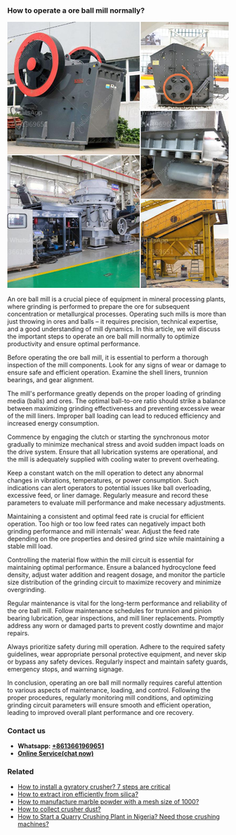 <h3>How to operate a ore ball mill normally?</h3><img src='1701745360.jpg' alt=''><p>An ore ball mill is a crucial piece of equipment in mineral processing plants, where grinding is performed to prepare the ore for subsequent concentration or metallurgical processes. Operating such mills is more than just throwing in ores and balls – it requires precision, technical expertise, and a good understanding of mill dynamics. In this article, we will discuss the important steps to operate an ore ball mill normally to optimize productivity and ensure optimal performance.</p><p>Before operating the ore ball mill, it is essential to perform a thorough inspection of the mill components. Look for any signs of wear or damage to ensure safe and efficient operation. Examine the shell liners, trunnion bearings, and gear alignment.</p><p>The mill's performance greatly depends on the proper loading of grinding media (balls) and ores. The optimal ball-to-ore ratio should strike a balance between maximizing grinding effectiveness and preventing excessive wear of the mill liners. Improper ball loading can lead to reduced efficiency and increased energy consumption.</p><p>Commence by engaging the clutch or starting the synchronous motor gradually to minimize mechanical stress and avoid sudden impact loads on the drive system. Ensure that all lubrication systems are operational, and the mill is adequately supplied with cooling water to prevent overheating.</p><p>Keep a constant watch on the mill operation to detect any abnormal changes in vibrations, temperatures, or power consumption. Such indications can alert operators to potential issues like ball overloading, excessive feed, or liner damage. Regularly measure and record these parameters to evaluate mill performance and make necessary adjustments.</p><p>Maintaining a consistent and optimal feed rate is crucial for efficient operation. Too high or too low feed rates can negatively impact both grinding performance and mill internals' wear. Adjust the feed rate depending on the ore properties and desired grind size while maintaining a stable mill load.</p><p>Controlling the material flow within the mill circuit is essential for maintaining optimal performance. Ensure a balanced hydrocyclone feed density, adjust water addition and reagent dosage, and monitor the particle size distribution of the grinding circuit to maximize recovery and minimize overgrinding.</p><p>Regular maintenance is vital for the long-term performance and reliability of the ore ball mill. Follow maintenance schedules for trunnion and pinion bearing lubrication, gear inspections, and mill liner replacements. Promptly address any worn or damaged parts to prevent costly downtime and major repairs.</p><p>Always prioritize safety during mill operation. Adhere to the required safety guidelines, wear appropriate personal protective equipment, and never skip or bypass any safety devices. Regularly inspect and maintain safety guards, emergency stops, and warning signage.</p><p>In conclusion, operating an ore ball mill normally requires careful attention to various aspects of maintenance, loading, and control. Following the proper procedures, regularly monitoring mill conditions, and optimizing grinding circuit parameters will ensure smooth and efficient operation, leading to improved overall plant performance and ore recovery.</p><h3>Contact us</h3><ul><li><strong>Whatsapp:&nbsp;<a href="https://wa.me/8613661969651">+8613661969651</a></strong></li><li><a href="https://swt.shibang-china.com/?git&amp;zhl&amp;How to operate a ore ball mill normally"><strong>Online Service(chat now)</strong></a></li></ul><h3>Related</h3><ul><li><a href='How to install a gyratory crusher 7 steps are critical.md'>How to install a gyratory crusher? 7 steps are critical</a></li><li><a href='How to extract iron efficiently from silica.md'>How to extract iron efficiently from silica?</a></li><li><a href='How to manufacture marble powder with a mesh size of 1000.md'>How to manufacture marble powder with a mesh size of 1000?</a></li><li><a href='How to collect crusher dust.md'>How to collect crusher dust?</a></li><li><a href='How to Start a Quarry Crushing Plant in Nigeria Need those crushing machines.md'>How to Start a Quarry Crushing Plant in Nigeria? Need those crushing machines?</a></li></ul>